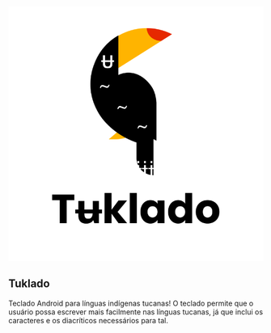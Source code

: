 <p align="center">
  <img src="https://github.com/julianodportela/tuklado/blob/master/Tuklado%20Text.png" alt="Logo Tuklado"/>
</p>

## Tuklado

Teclado Android para línguas indígenas tucanas! 
O teclado permite que o usuário possa escrever mais facilmente nas línguas tucanas, já que inclui os caracteres e os diacríticos necessários para tal.
